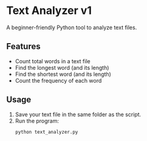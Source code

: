 # Text Analyzer v1

A beginner-friendly Python tool to analyze text files.

## Features
- Count total words in a text file
- Find the longest word (and its length)
- Find the shortest word (and its length)
- Count the frequency of each word

## Usage
1. Save your text file in the same folder as the script.
2. Run the program:
   ```bash
   python text_analyzer.py
